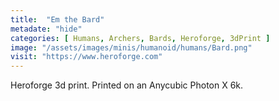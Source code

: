 ```yaml
---
title:  "Em the Bard"
metadate: "hide"
categories: [ Humans, Archers, Bards, Heroforge, 3dPrint ]
image: "/assets/images/minis/humanoid/humans/Bard.png"
visit: "https://www.heroforge.com"
---
```

Heroforge 3d print. Printed on an Anycubic Photon X 6k.
